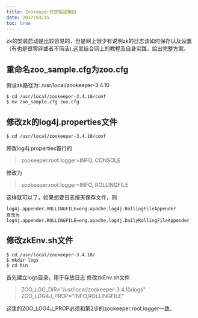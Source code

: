 ```yaml
---
title: Zookeeper日志指定输出
date: 2017/03/15
toc: true
---
```


zk的安装启动是比较容易的，但是网上很少有说明zk的日志该如何保存以及设置（有也是很零碎或者不简洁),这里结合网上的教程及自身实践，给出完整方案。
<!--more-->

## 重命名zoo_sample.cfg为zoo.cfg

假设zk路径为: /usr/local/zookeeper-3.4.10

```
$ cd /usr/local/zookeeper-3.4.10/conf
$ mv zoo_sample.cfg zoo.cfg
```

## 修改zk的log4j.properties文件

`$ cd /usr/local/zookeeper-3.4.10/conf`

修改log4j.properties首行的

> zookeeper.root.logger=INFO, CONSOLE

修改为

> zookeeper.root.logger=INFO, ROLLINGFILE

这样就可以了，如果想要日志按天保存文件，则

```
log4j.appender.ROLLINGFILE=org.apache.log4j.RollingFileAppender
修改为
log4j.appender.ROLLINGFILE=org.apache.log4j.DailyRollingFileAppender
```

## 修改zkEnv.sh文件

```
$ cd /usr/local/zookeeper-3.4.10/
$ mkdir logs
$ cd bin
```

首先建立logs目录，用于存放日志
修改zkEnv.sh文件

> ZOO_LOG_DIR="/usr/local/zookeeper-3.4.10/logs"
> ZOO_LOG4J_PROP="INFO,ROLLINGFILE"

这里的ZOO_LOG4J_PROP必须和第2步的zookeeper.root.logger一致。
